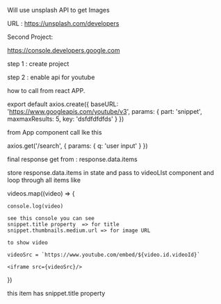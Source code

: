 Will use unsplash API to get Images

URL : https://unsplash.com/developers

Second Project:

https://console.developers.google.com

step 1 : create project

step 2 : enable api for youtube

how to call from react APP.

export default axios.create({
baseURL: 'https://www.googleapis.com/youtube/v3',
params: {
part: 'snippet',
maxmaxResults: 5,
key: 'dsfdfdfdfds'
}
})

from App component call lke this

axios.get('/search', {
params: {
q: 'user input'
}
})

final response get from : response.data.items

store response.data.items in state and pass to videoLIst component and loop through all items like

videos.map((video) => {

    console.log(video)

    see this console you can see
    snippet.title property  => for title
    snippet.thumbnails.medium.url => for image URL

    to show video

    videoSrc = `https://www.youtube.com/embed/${video.id.videoId}`

    <iframe src={videoSrc}/>

})

this item has snippet.title property
